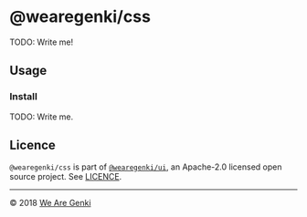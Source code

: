 # @wearegenki/css

TODO: Write me!

## Usage

### Install

TODO: Write me.

## Licence

`@wearegenki/css` is part of [`@wearegenki/ui`](https://github.com/WeAreGenki/ui), an Apache-2.0 licensed open source project. See [LICENCE](https://github.com/WeAreGenki/ui/blob/master/LICENCE).

-----

© 2018 [We Are Genki](https://wearegenki.com)

